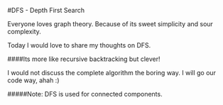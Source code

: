 #DFS - Depth First Search

Everyone loves graph theory. Because of its sweet simplicity and sour complexity.

Today I would love to share my thoughts on DFS.

####Its more like recursive backtracking but clever!

I would not discuss the complete algorithm the boring way. I will go our code way, ahah :)

#####Note: DFS is used for connected components.
